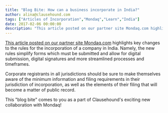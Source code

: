 ```yaml
---
title: "Blog Bite: How can a business incorporate in India?"
author: alina@clausehound.com
tags: ["Articles of Incorporation","Mondaq","Learn","India"]
date: 2017-02-06 00:00:00
description: "This article posted on our partner site Mondaq.com highlights key changes to the rules for the incorporation of a company in India. Namely, the new rules simplify forms which must be submitted and al..."
---
```


[This article posted on our partner site Mondaq.com](http://www.mondaq.com/india/x/565572/Corporate+Commercial+Law/MCA+Notifies+The+Incorporation+Amendment+Rules+2017+Doing+Business+In+India+Further+SPICed+And+Digitized) highlights key changes to the rules for the incorporation of a company in India. Namely, the new rules simplify forms which must be submitted and allow for digital submission, digital signatures and more streamlined processes and timeframes.

Corporate registrants in all jurisdictions should be sure to make themselves aware of the minimum information and filing requirements in their jurisdiction of incorporation, as well as the elements of their filing that will become a matter of public record.

This "blog bite" comes to you as a part of Clausehound's exciting new collaboration with Mondaq!